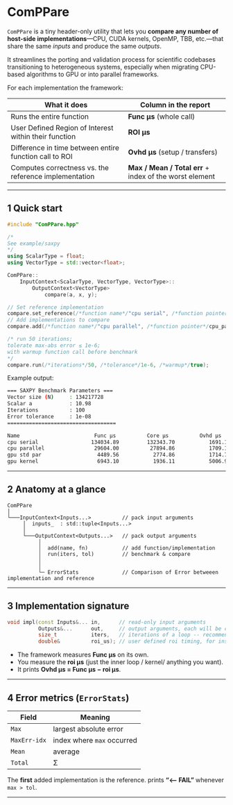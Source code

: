 # ComPPare

`ComPPare` is a tiny header-only utility that lets you **compare any number of host-side
implementations**—CPU, CUDA kernels, OpenMP, TBB, etc.—that share the same *inputs* and
produce the same *outputs*. 

It streamlines the porting and validation process for scientific codebases transitioning to heterogeneous systems, especially when migrating CPU-based algorithms to GPU or into parallel frameworks.

For each implementation the framework:

| What it does                                   | Column in the report |
|------------------------------------------------|----------------------|
| Runs the entire function         | **Func µs** (whole call) |
| User Defined Region of Interest within their function  | **ROI µs** |
| Difference in time between entire function call to ROI    | **Ovhd µs** (setup / transfers) |
| Computes correctness vs. the reference implementation        | **Max / Mean / Total err** + index of the worst element |

---

## 1  Quick start

```cpp
#include "ComPPare.hpp"

/*
See example/saxpy
*/
using ScalarType = float;
using VectorType = std::vector<float>;

ComPPare::
    InputContext<ScalarType, VectorType, VectorType>::
        OutputContext<VectorType>
            compare(a, x, y);

// Set reference implementation
compare.set_reference(/*function name*/"cpu serial", /*function pointer*/cpu_std);
// Add implementations to compare
compare.add(/*function name*/"cpu parallel", /*function pointer*/cpu_par);

/* run 50 iterations; 
tolerate max-abs error ≤ 1e-6; 
with warmup function call before benchmark
*/
compare.run(/*iterations*/50, /*tolerance*/1e-6, /*warmup*/true);
````

Example output:

```bash
=== SAXPY Benchmark Parameters ===
Vector size (N)     : 134217728
Scalar a            : 10.98
Iterations          : 100
Error tolerance     : 1e-08
===================================

Name                        Func µs          Core µs          Ovhd µs       Max|err|[0]      (MaxErr-idx)      Mean|err|[0]     Total|err|[0]
cpu serial                 134034.89         132343.70           1691.18          0.00e+00               —          0.00e+00          0.00e+00
cpu parallel                29604.00          27894.86           1709.14          0.00e+00               —          0.00e+00          0.00e+00
gpu std par                  4489.56           2774.86           1714.70          0.00e+00               —          0.00e+00          0.00e+00
gpu kernel                   6943.10           1936.11           5006.99          1.10e+13           5254268          2.74e+12          3.68e+20  <-- FAIL
```


---

## 2  Anatomy at a glance

```
ComPPare
│
└───InputContext<Inputs...>          // pack input arguments
     │  inputs_  : std::tuple<Inputs...>
     │
     └───OutputContext<Outputs...>   // pack output arguments
          │
          │  add(name, fn)           // add function/implementation
          │  run(iters, tol)         // benchmark & compare
          │
          │
          └─ ErrorStats              // Comparison of Error betweeen implementation and reference
```

---

## 3  Implementation signature

```cpp
void impl(const Inputs&... in,      // read-only input arguments
          Outputs&...      out,     // output arguments, each will be compared to refernece
          size_t           iters,   // iterations of a loop -- recommended for accurate benchmark to run multiple times
          double&          roi_us); // user defined roi timing, for instance time taken for the hot loop to complete
```

* The framework measures **Func µs** on its own.
* You measure the **roi µs** (just the inner loop / kernel/ anything you want).
* It prints **Ovhd µs = Func µs − roi µs**.

---

## 4  Error metrics (`ErrorStats`)

| Field                       | Meaning                    |
| --------------------------- | -------------------------- |
| `Max`                       | largest absolute error     |
| `MaxErr-idx`                | index where `max` occurred |
| `Mean`                      | average                    |
| `Total`                     | Σ                          |


The **first** added implementation is the reference.
prints **“<-- FAIL”** whenever `max > tol`.

---
